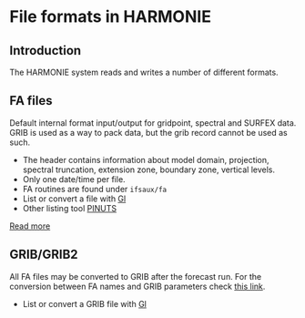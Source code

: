 # File formats in HARMONIE

## Introduction

The HARMONIE system reads and writes a number of different formats. 

## FA files

 Default internal format input/output for gridpoint, spectral and SURFEX data. GRIB is used as a way to pack data, but the grib record cannot be used as such.

 * The header contains information about model domain, projection, spectral truncation, extension zone, boundary zone, vertical levels. 
 * Only one date/time per file.
 * FA routines are found under `ifsaux/fa`
 * List or convert a file with [Gl](../../Tools/Gl/gl.md)
 * Other listing tool [PINUTS](http://www.cnrm.meteo.fr/gmapdoc/spip.php?page=recherche&recherche=PINUTS)

 [Read more](http://www.cnrm.meteo.fr/gmapdoc/spip.php?page=recherche&recherche=FA+)

## GRIB/GRIB2

 All FA files may be converted to GRIB after the forecast run. For the conversion between FA names and GRIB parameters check [this link](https://hirlam.github.io/HarmonieSystemDocumentation/dev/ForecastModel/Outputlist/).

 * List or convert a GRIB file with [Gl](../../Tools/Gl/gl.md)




